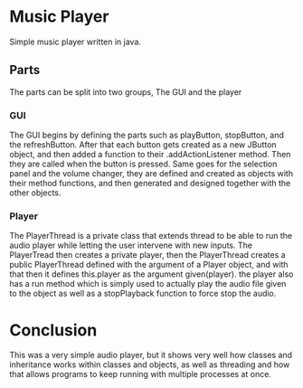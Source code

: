 # Music Player
Simple music player written in java.

## Parts
The parts can be split into two groups, 
The GUI and the player

### GUI
The GUI begins by defining the parts such as playButton, stopButton, and the refreshButton.
After that each button gets created as a new JButton object, and then added a function to their .addActionListener method.
Then they are called when the button is pressed. Same goes for the selection panel and the volume changer, they are defined
and created as objects with their method functions, and then generated and designed together with the other objects.

### Player
The PlayerThread is a private class that extends thread to be able to run the audio player while letting the user intervene with new inputs.
The PlayerTread then creates a private player, then the PlayerThread creates a public PlayerThread defined with the argument of a Player object,
and with that then it defines this.player as the argument given(player).
the player also has a run method which is simply used to actually play the audio file given to the object as well as a stopPlayback function to force stop the audio.


# Conclusion
This was a very simple audio player, but it shows very well how classes and inheritance works within classes and objects, as well as threading and how that allows 
programs to keep running with multiple processes at once.